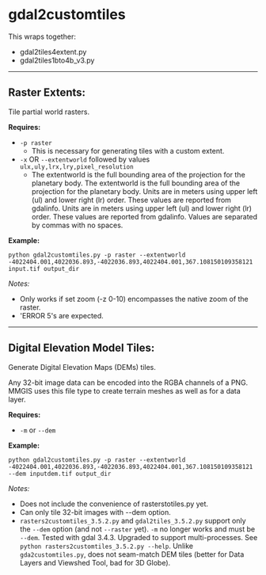# gdal2customtiles

This wraps together:

- gdal2tiles4extent.py
- gdal2tiles1bto4b_v3.py

---

## Raster Extents:

Tile partial world rasters.

**Requires:**

- `-p raster`
  - This is necessary for generating tiles with a custom extent.
- `-x` OR `--extentworld` followed by values `ulx,uly,lrx,lry,pixel_resolution`
  - The extentworld is the full bounding area of the projection for the planetary body. The extentworld is the full bounding area of the projection for the planetary body. Units are in meters using upper left (ul) and lower right (lr) order. These values are reported from gdalinfo. Units are in meters using upper left (ul) and lower right (lr) order. These values are reported from gdalinfo. Values are separated by commas with no spaces.

**Example:**

```
python gdal2customtiles.py -p raster --extentworld -4022404.001,4022036.893,-4022036.893,4022404.001,367.108150109358121 input.tif output_dir
```

_Notes:_

- Only works if set zoom (-z 0-10) encompasses the native zoom of the raster.
- 'ERROR 5's are expected.

---

## Digital Elevation Model Tiles:

Generate Digital Elevation Maps (DEMs) tiles.

Any 32-bit image data can be encoded into the RGBA channels of a PNG. MMGIS uses this file type to create terrain meshes as well as for a data layer.

**Requires:**

- `-m` or `--dem`

**Example:**

```
python gdal2customtiles.py -p raster --extentworld -4022404.001,4022036.893,-4022036.893,4022404.001,367.108150109358121 --dem inputdem.tif output_dir
```

_Notes:_

- Does not include the convenience of rasterstotiles.py yet.
- Can only tile 32-bit images with --dem option.
- `rasters2customtiles_3.5.2.py` and `gdal2tiles_3.5.2.py` support only the `--dem` option (and not `--raster` yet). `-m` no longer works and must be `--dem`. Tested with gdal 3.4.3. Upgraded to support multi-processes. See `python rasters2customtiles_3.5.2.py --help`. Unlike `gda2customtiles.py`, does not seam-match DEM tiles (better for Data Layers and Viewshed Tool, bad for 3D Globe).
